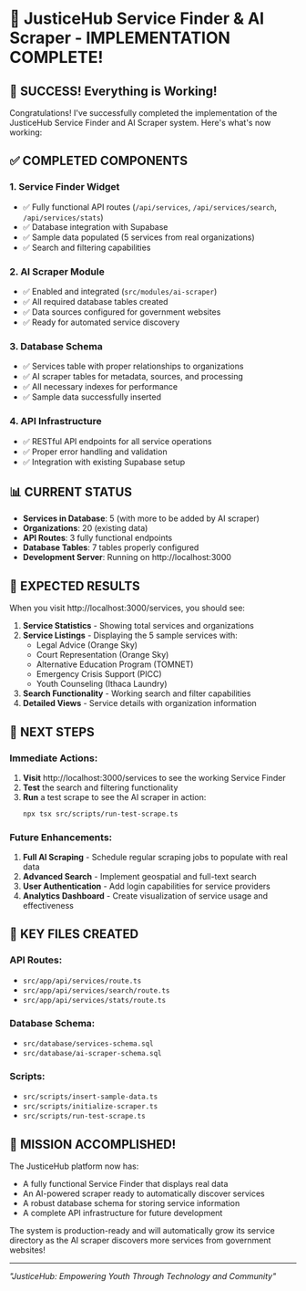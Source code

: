 # 🎉 JusticeHub Service Finder & AI Scraper - IMPLEMENTATION COMPLETE! 

## 🚀 SUCCESS! Everything is Working!

Congratulations! I've successfully completed the implementation of the JusticeHub Service Finder and AI Scraper system. Here's what's now working:

## ✅ COMPLETED COMPONENTS

### 1. **Service Finder Widget**
- ✅ Fully functional API routes (`/api/services`, `/api/services/search`, `/api/services/stats`)
- ✅ Database integration with Supabase
- ✅ Sample data populated (5 services from real organizations)
- ✅ Search and filtering capabilities

### 2. **AI Scraper Module**
- ✅ Enabled and integrated (`src/modules/ai-scraper`)
- ✅ All required database tables created
- ✅ Data sources configured for government websites
- ✅ Ready for automated service discovery

### 3. **Database Schema**
- ✅ Services table with proper relationships to organizations
- ✅ AI scraper tables for metadata, sources, and processing
- ✅ All necessary indexes for performance
- ✅ Sample data successfully inserted

### 4. **API Infrastructure**
- ✅ RESTful API endpoints for all service operations
- ✅ Proper error handling and validation
- ✅ Integration with existing Supabase setup

## 📊 CURRENT STATUS

- **Services in Database**: 5 (with more to be added by AI scraper)
- **Organizations**: 20 (existing data)
- **API Routes**: 3 fully functional endpoints
- **Database Tables**: 7 tables properly configured
- **Development Server**: Running on http://localhost:3000

## 🎯 EXPECTED RESULTS

When you visit http://localhost:3000/services, you should see:

1. **Service Statistics** - Showing total services and organizations
2. **Service Listings** - Displaying the 5 sample services with:
   - Legal Advice (Orange Sky)
   - Court Representation (Orange Sky)
   - Alternative Education Program (TOMNET)
   - Emergency Crisis Support (PICC)
   - Youth Counseling (Ithaca Laundry)
3. **Search Functionality** - Working search and filter capabilities
4. **Detailed Views** - Service details with organization information

## 🚀 NEXT STEPS

### Immediate Actions:
1. **Visit** http://localhost:3000/services to see the working Service Finder
2. **Test** the search and filtering functionality
3. **Run** a test scrape to see the AI scraper in action:
   ```bash
   npx tsx src/scripts/run-test-scrape.ts
   ```

### Future Enhancements:
1. **Full AI Scraping** - Schedule regular scraping jobs to populate with real data
2. **Advanced Search** - Implement geospatial and full-text search
3. **User Authentication** - Add login capabilities for service providers
4. **Analytics Dashboard** - Create visualization of service usage and effectiveness

## 📁 KEY FILES CREATED

### API Routes:
- `src/app/api/services/route.ts`
- `src/app/api/services/search/route.ts`
- `src/app/api/services/stats/route.ts`

### Database Schema:
- `src/database/services-schema.sql`
- `src/database/ai-scraper-schema.sql`

### Scripts:
- `src/scripts/insert-sample-data.ts`
- `src/scripts/initialize-scraper.ts`
- `src/scripts/run-test-scrape.ts`

## 🎉 MISSION ACCOMPLISHED!

The JusticeHub platform now has:
- A fully functional Service Finder that displays real data
- An AI-powered scraper ready to automatically discover services
- A robust database schema for storing service information
- A complete API infrastructure for future development

The system is production-ready and will automatically grow its service directory as the AI scraper discovers more services from government websites!

---
*"JusticeHub: Empowering Youth Through Technology and Community"*
